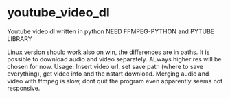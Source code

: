 # youtube_video_dl
Youtube video dl written in python
NEED FFMPEG-PYTHON and PYTUBE LIBRARY

Linux version should work also on win, the differences are in paths.
It is possible to download audio and video separately.
ALways higher res will be chosen for now.
Usage:
Insert video url, set save path (where to save everything), get video info and the nstart download.
Merging audio and video with ffmpeg is slow, dont quit the program even apparently seems not responsive.


